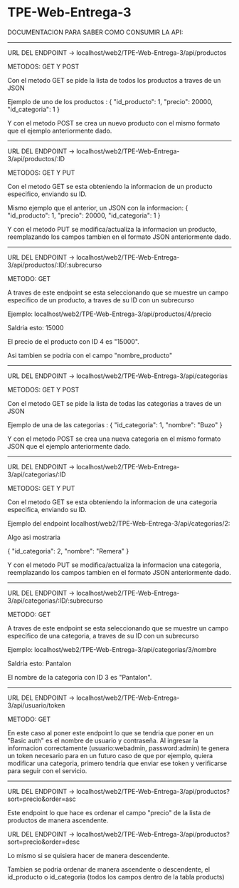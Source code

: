 # TPE-Web-Entrega-3
DOCUMENTACION PARA SABER COMO CONSUMIR LA API: 

-------------------------------------------------------------------------------------------


URL DEL ENDPOINT -> localhost/web2/TPE-Web-Entrega-3/api/productos

METODOS: GET Y POST

Con el metodo GET se pide la lista de todos los productos a traves de un JSON

Ejemplo de uno de los productos : {
        "id_producto": 1,
        "precio": 20000,
        "id_categoria": 1
    }
    
Y con el metodo POST se crea un nuevo producto con el mismo formato que el ejemplo anteriormente dado.

-------------------------------------------------------------------------------------------

URL DEL ENDPOINT -> localhost/web2/TPE-Web-Entrega-3/api/productos/:ID

METODOS: GET Y PUT 

Con el metodo GET se esta obteniendo la informacion de un producto especifico, enviando su ID.

Mismo ejemplo que el anterior, un JSON con la informacion:
{
        "id_producto": 1,
        "precio": 20000,
        "id_categoria": 1
}

Y con el metodo PUT se modifica/actualiza la informacion un producto, reemplazando los campos 
tambien en el formato JSON anteriormente dado.

-------------------------------------------------------------------------------------------


URL DEL ENDPOINT -> localhost/web2/TPE-Web-Entrega-3/api/productos/:ID/:subrecurso

METODO: GET

A traves de este endpoint se esta seleccionando que se muestre un campo especifico de un producto, a traves de su ID
con un subrecurso

Ejemplo: localhost/web2/TPE-Web-Entrega-3/api/productos/4/precio

Saldria esto: 
15000

El precio de el producto con ID 4 es "15000".

Asi tambien se podria con el campo "nombre_producto"

-------------------------------------------------------------------------------------------

URL DEL ENDPOINT -> localhost/web2/TPE-Web-Entrega-3/api/categorias

METODOS: GET Y POST

Con el metodo GET se pide la lista de todas las categorias a traves de un JSON

Ejemplo de una de las categorias : {
        "id_categoria": 1,
        "nombre": "Buzo"
    }
    
Y con el metodo POST se crea una nueva categoria en el mismo formato JSON que el ejemplo anteriormente dado.

-------------------------------------------------------------------------------------------

URL DEL ENDPOINT -> localhost/web2/TPE-Web-Entrega-3/api/categorias/:ID

METODOS: GET Y PUT 

Con el metodo GET se esta obteniendo la informacion de una categoria especifica, enviando su ID.

Ejemplo del endpoint localhost/web2/TPE-Web-Entrega-3/api/categorias/2:

Algo asi mostraria

{
    "id_categoria": 2,
    "nombre": "Remera"
}

Y con el metodo PUT se modifica/actualiza la informacion una categoria, reemplazando los campos 
tambien en el formato JSON anteriormente dado.

-------------------------------------------------------------------------------------------

URL DEL ENDPOINT -> localhost/web2/TPE-Web-Entrega-3/api/categorias/:ID/:subrecurso

METODO: GET

A traves de este endpoint se esta seleccionando que se muestre un campo especifico de una categoria, a traves de su ID
con un subrecurso

Ejemplo: localhost/web2/TPE-Web-Entrega-3/api/categorias/3/nombre

Saldria esto: 
Pantalon

El nombre de la categoria con ID 3 es "Pantalon".

-------------------------------------------------------------------------------------------

URL DEL ENDPOINT -> localhost/web2/TPE-Web-Entrega-3/api/usuario/token

METODO: GET

En este caso al poner este endpoint lo que se tendria que poner en un "Basic auth" es el nombre de usuario
y contraseña. Al ingresar la informacion correctamente (usuario:webadmin, password:admin) te genera un token
necesario para en un futuro caso de que por ejemplo, quiera modificar una categoria, primero tendria que 
enviar ese token y verificarse para seguir con el servicio.

-------------------------------------------------------------------------------------------

URL DEL ENDPOINT -> localhost/web2/TPE-Web-Entrega-3/api/productos?sort=precio&order=asc

Este endpoint lo que hace es ordenar el campo "precio" de la lista de productos de manera ascendente.

URL DEL ENDPOINT -> localhost/web2/TPE-Web-Entrega-3/api/productos?sort=precio&order=desc

Lo mismo si se quisiera hacer de manera descendente.

Tambien se podria ordenar de manera ascendente o descendente, el id_producto o id_categoria (todos los campos dentro de la tabla products)
